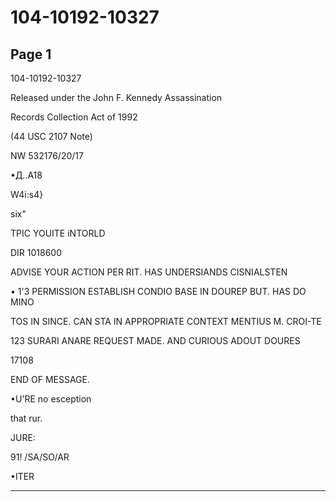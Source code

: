 # 104-10192-10327

## Page 1

104-10192-10327

Released under the John F. Kennedy Assassination

Records Collection Act of 1992

(44 USC 2107 Note)

NW 532176/20/17

•Д..A18

W4i:s4}

six"

TPIC YOUITE iNTORLD

DIR 1018600

ADVISE YOUR ACTION PER RIT. HAS UNDERSIANDS CISNIALSTEN

• 1'3 PERMISSION ESTABLISH CONDIO BASE IN DOUREP BUT. HAS DO MINO

TOS IN SINCE. CAN STA IN APPROPRIATE CONTEXT MENTIUS M. CROI-TE

123 SURARI ANARE REQUEST MADE. AND CURIOUS ADOUT DOURES

17108

END OF MESSAGE.

•U'RE no esception

that rur.

JURE:

91! /SA/SO/AR

•ITER

---

